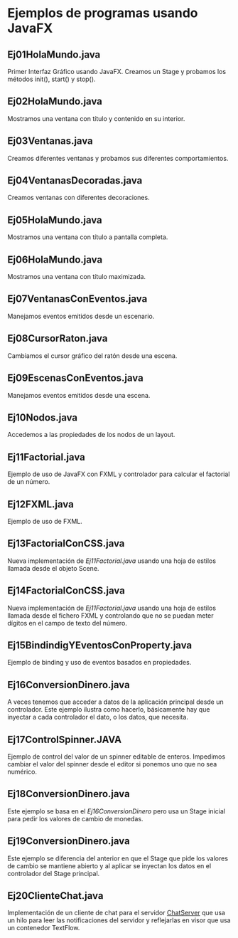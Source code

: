 # Ejemplos de programas usando JavaFX

## Ej01HolaMundo.java

Primer Interfaz Gráfico usando JavaFX. Creamos un Stage y probamos los métodos init(), start() y stop().

## Ej02HolaMundo.java

Mostramos una ventana con título y contenido en su interior.

## Ej03Ventanas.java 

Creamos diferentes ventanas y probamos sus diferentes comportamientos.

## Ej04VentanasDecoradas.java

Creamos ventanas con diferentes decoraciones.

## Ej05HolaMundo.java

Mostramos una ventana con título a pantalla completa.

## Ej06HolaMundo.java

Mostramos una ventana con título maximizada.

## Ej07VentanasConEventos.java

Manejamos eventos emitidos desde un escenario.

## Ej08CursorRaton.java

Cambiamos el cursor gráfico del ratón desde una escena.

## Ej09EscenasConEventos.java

Manejamos eventos emitidos desde una escena.

## Ej10Nodos.java

Accedemos a las propiedades de los nodos de un layout.

## Ej11Factorial.java

Ejemplo de uso de JavaFX con FXML y controlador para calcular el factorial de un número.

## Ej12FXML.java

Ejemplo de uso de FXML.

## Ej13FactorialConCSS.java

Nueva implementación de *Ej11Factorial.java* usando una hoja de estilos llamada desde el objeto Scene.

## Ej14FactorialConCSS.java

Nueva implementación de *Ej11Factorial.java* usando una hoja de estilos llamada desde el fichero FXML y controlando que no se puedan meter dígitos en el campo de texto del número.

## Ej15BindindigYEventosConProperty.java

Ejemplo de binding y uso de eventos basados en propiedades.

## Ej16ConversionDinero.java

A veces tenemos que acceder a datos de la aplicación principal desde un controlador. Este ejemplo ilustra como hacerlo, básicamente hay que inyectar a cada controlador el dato, o los datos, que necesita.

## Ej17ControlSpinner.JAVA

Ejemplo de control del valor de un spinner editable de enteros. Impedimos cambiar el valor del spinner desde el editor si ponemos uno que no sea numérico. 

## Ej18ConversionDinero.java

Este ejemplo se basa en el *Ej16ConversionDinero* pero usa un Stage inicial para pedir los valores de cambio de monedas.

## Ej19ConversionDinero.java

Este ejemplo se diferencia del anterior en que el Stage que pide los valores de cambio se mantiene abierto y al aplicar se inyectan los datos en el controlador del Stage principal.

## Ej20ClienteChat.java

Implementación de un cliente de chat para el servidor [ChatServer](https://github.com/rdelcastillo/DAW-Java/blob/master/org/iesgrancapitan/PROGR/ejemplos/sockets/ChatServer.java) que usa un hilo para leer las notificaciones del servidor y reflejarlas en visor que usa un contenedor TextFlow. 